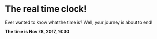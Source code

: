 # The real time clock!

Ever wanted to know what the time is? Well, your journey is about to end!

**The time is Nov 28, 2017, 16:30**
